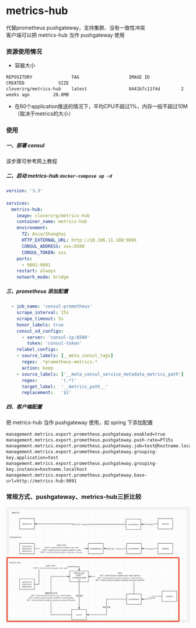# metrics-hub
代替prometheus pushgateway，支持集群、没有一致性冲突  
客户端可以把 metrics-hub 当作 pushgateway 使用

### 资源使用情况  
* 容器大小  
```
REPOSITORY               TAG                   IMAGE ID            CREATED             SIZE
cloverzrg/metrics-hub    latest                8441b7c11f4d        2 weeks ago         20.8MB
```  
* 在60个application推送的情况下，平均CPU不超过1%，内存一般不超过10M（取决于metrics的大小）


### 使用  
##### 一、部署 consul
该步骤可参考网上教程

##### 二、启动 metrics-hub `docker-compose up -d`
```yaml
version: '3.3'

services:
  metrics-hub:
    image: cloverzrg/metrics-hub
    container_name: metrics-hub
    environment:
      TZ: Asia/Shanghai
      HTTP_EXTERNAL_URL: http://10.106.11.188:9091
      CONSUL_ADDRESS: xxx:8500
      CONSUL_TOKEN: xxx
    ports:
      - 9091:9091
    restart: always
    network_mode: bridge
```

##### 三、prometheus 添加配置  
```yaml
  - job_name: 'consul-prometheus'
    scrape_interval: 15s
    scrape_timeout: 5s
    honor_labels: true
    consul_sd_configs:
      - server: 'consul-ip:8500'
        token: 'consul-token'
    relabel_configs:
    - source_labels: [__meta_consul_tags]
      regex: .*prometheus-metrics.*
      action: keep
    - source_labels: ['__meta_consul_service_metadata_metrics_path']
      regex:         '(.*)'
      target_label:  '__metrics_path__'
      replacement:   '$1'
```

##### 四、客户端配置
把 metrics-hub 当作 pushgateway 使用，如 spring 下添加配置
```properties
management.metrics.export.prometheus.pushgateway.enabled=true
management.metrics.export.prometheus.pushgateway.push-rate=PT15s
management.metrics.export.prometheus.pushgateway.job=test@hostname.localhost
management.metrics.export.prometheus.pushgateway.grouping-key.application=test
management.metrics.export.prometheus.pushgateway.grouping-key.instance=hostname.localhost
management.metrics.export.prometheus.pushgateway.base-url=http://metrics-hub:9091
```


### 常规方式、pushgateway、metrics-hub三折比较
![img](./readme-content/WX20210525-110702@2x.png)
